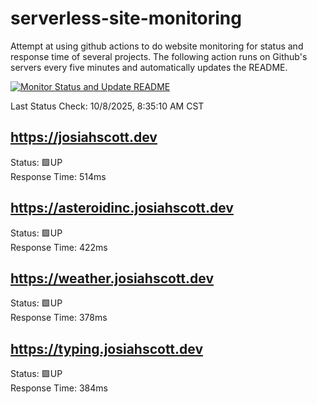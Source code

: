 # serverless-site-monitoring
Attempt at using github actions to do website monitoring for status and response time of several projects. The following action runs on Github's servers every five minutes and automatically updates the README.  

[![Monitor Status and Update README](https://github.com/JosiahSco/serverless-site-monitoring/actions/workflows/monitor.yaml/badge.svg)](https://github.com/JosiahSco/serverless-site-monitoring/actions/workflows/monitor.yaml)

Last Status Check: 10/8/2025, 8:35:10 AM CST

## https://josiahscott.dev
Status: 🟩UP  
Response Time: 514ms

## https://asteroidinc.josiahscott.dev
Status: 🟩UP  
Response Time: 422ms

## https://weather.josiahscott.dev
Status: 🟩UP  
Response Time: 378ms

## https://typing.josiahscott.dev
Status: 🟩UP  
Response Time: 384ms

